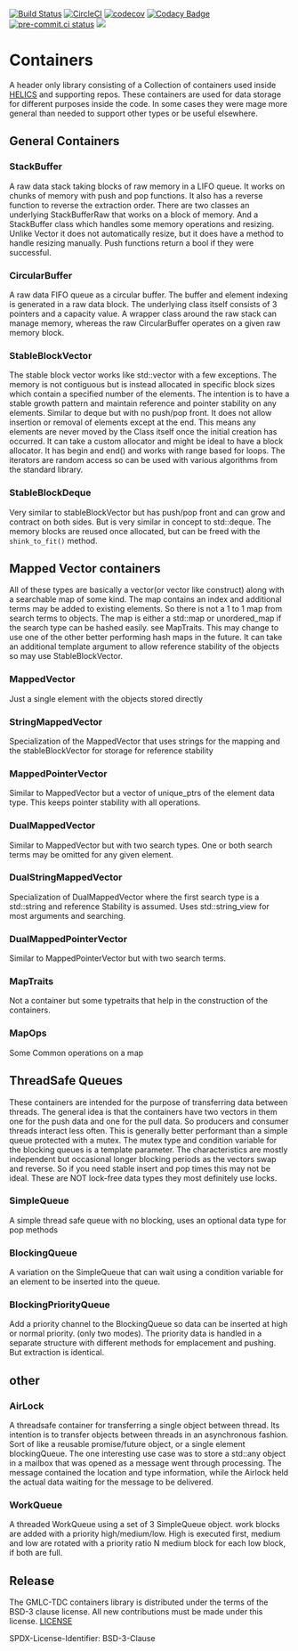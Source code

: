 [![Build Status](https://dev.azure.com/phlptp/containers/_apis/build/status/GMLC-TDC.containers?branchName=master)](https://dev.azure.com/phlptp/containers/_build/latest?definitionId=2&branchName=master)
[![CircleCI](https://circleci.com/gh/GMLC-TDC/containers/tree/master.svg?style=svg)](https://circleci.com/gh/GMLC-TDC/containers/tree/master)
[![codecov](https://codecov.io/gh/GMLC-TDC/containers/branch/master/graph/badge.svg)](https://codecov.io/gh/GMLC-TDC/containers)
[![Codacy Badge](https://api.codacy.com/project/badge/Grade/357c0c3dfea243079af3e3a8faedea57)](https://www.codacy.com/app/GMLC-TDC/containers?utm_source=github.com&utm_medium=referral&utm_content=GMLC-TDC/containers&utm_campaign=Badge_Grade)
[![pre-commit.ci status](https://results.pre-commit.ci/badge/github/GMLC-TDC/concurrency/main.svg)](https://results.pre-commit.ci/latest/github/GMLC-TDC/concurrency/main)
[![](https://img.shields.io/badge/License-BSD-blue.svg)](https://github.com/GMLC-TDC/containers/blob/master/LICENSE)

# Containers

A header only library consisting of a Collection of containers used inside [HELICS](https://github.com/GMLC-TDC/HELICS) and supporting repos. These containers are used for data storage for different purposes inside the code. In some cases they were mage more general than needed to support other types or be useful elsewhere.

## General Containers

### StackBuffer

A raw data stack taking blocks of raw memory in a LIFO queue. It works on chunks of memory with push and pop functions. It also has a reverse function to reverse the extraction order. There are two classes an underlying StackBufferRaw that works on a block of memory. And a StackBuffer class which handles some memory operations and resizing. Unlike Vector it does not automatically resize, but it does have a method to handle resizing manually. Push functions return a bool if they were successful.

### CircularBuffer

A raw data FIFO queue as a circular buffer. The buffer and element indexing is generated in a raw data block. The underlying class itself consists of 3 pointers and a capacity value. A wrapper class around the raw stack can manage memory, whereas the raw CircularBuffer operates on a given raw memory block.

### StableBlockVector

The stable block vector works like std::vector with a few exceptions. The memory is not contiguous but is instead allocated in specific block sizes which contain a specified number of the elements. The intention is to have a stable growth pattern and maintain reference and pointer stability on any elements. Similar to deque but with no push/pop front. It does not allow insertion or removal of elements except at the end. This means any elements are never moved by the Class itself once the initial creation has occurred. It can take a custom allocator and might be ideal to have a block allocator. It has begin and end() and works with range based for loops. The iterators are random access so can be used with various algorithms from the standard library.

### StableBlockDeque

Very similar to stableBlockVector but has push/pop front and can grow and contract on both sides. But is very similar in concept to std::deque. The memory blocks are reused once allocated, but can be freed with the `shink_to_fit()` method.

## Mapped Vector containers

All of these types are basically a vector(or vector like construct) along with a searchable map of some kind. The map contains an index and additional terms may be added to existing elements. So there is not a 1 to 1 map from search terms to objects. The map is either a std::map or unordered_map if the search type can be hashed easily. see MapTraits. This may change to use one of the other better performing hash maps in the future. It can take an additional template argument to allow reference stability of the objects so may use StableBlockVector.

### MappedVector

Just a single element with the objects stored directly

### StringMappedVector

Specialization of the MappedVector that uses strings for the mapping and the stableBlockVector for storage for reference stability

### MappedPointerVector

Similar to MappedVector but a vector of unique_ptrs of the element data type. This keeps pointer stability with all operations.

### DualMappedVector

Similar to MappedVector but with two search types. One or both search terms may be omitted for any given element.

### DualStringMappedVector

Specialization of DualMappedVector where the first search type is a std::string and reference Stability is assumed. Uses std::string_view for most arguments and searching.

### DualMappedPointerVector

Similar to MappedPointerVector but with two search terms.

### MapTraits

Not a container but some typetraits that help in the construction of the containers.

### MapOps

Some Common operations on a map

## ThreadSafe Queues

These containers are intended for the purpose of transferring data between threads. The general idea is that the containers have two vectors in them one for the push data and one for the pull data. So producers and consumer threads interact less often. This is generally better performant than a simple queue protected with a mutex. The mutex type and condition variable for the blocking queues is a template parameter. The characteristics are mostly independent but occasional longer blocking periods as the vectors swap and reverse. So if you need stable insert and pop times this may not be ideal. These are NOT lock-free data types they most definitely use locks.

### SimpleQueue

A simple thread safe queue with no blocking, uses an optional data type for pop methods

### BlockingQueue

A variation on the SimpleQueue that can wait using a condition variable for an element to be inserted into the queue.

### BlockingPriorityQueue

Add a priority channel to the BlockingQueue so data can be inserted at high or normal priority. (only two modes). The priority data is handled in a separate structure with different methods for emplacement and pushing. But extraction is identical.

## other

### AirLock

A threadsafe container for transferring a single object between thread. Its intention is to transfer objects between threads in an asynchronous fashion. Sort of like a reusable promise/future object, or a single element blockingQueue. The one interesting use case was to store a std::any object in a mailbox that was opened as a message went through processing. The message contained the location and type information, while the Airlock held the actual data waiting for the message to be delivered.

### WorkQueue

A threaded WorkQueue using a set of 3 SimpleQueue object. work blocks are added with a priority high/medium/low. High is executed first, medium and low are rotated with a priority ratio N medium block for each low block, if both are full.

## Release

The GMLC-TDC containers library is distributed under the terms of the BSD-3 clause license. All new
contributions must be made under this license. [LICENSE](LICENSE)

SPDX-License-Identifier: BSD-3-Clause
